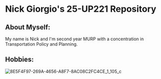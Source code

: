 # Nick Giorgio's 25-UP221 Repository
## About Myself:
My name is Nick and I'm second year MURP with a concentration in Transportation Policy and Planning. 
## Hobbies:
![8E5F4F97-269A-4656-A8F7-8AC08C2FC4CE_1_105_c](https://github.com/user-attachments/assets/6ba3a7cf-fd4d-4daf-8365-ced8de7291b8)
